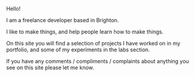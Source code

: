 Hello!

I am a freelance developer based in Brighton.

I like to make things, and help people learn how to make things.

On this site you will find a selection of projects I have worked on in my portfolio, and some of my experiments in the labs section.

If you have any comments / compliments / complaints about anything you see on this site please let me know.
